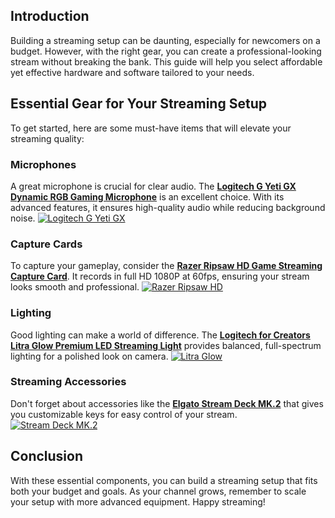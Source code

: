 ## Introduction
Building a streaming setup can be daunting, especially for newcomers on a budget. However, with the right gear, you can create a professional-looking stream without breaking the bank. This guide will help you select affordable yet effective hardware and software tailored to your needs.

## Essential Gear for Your Streaming Setup
To get started, here are some must-have items that will elevate your streaming quality:

### Microphones
A great microphone is crucial for clear audio. The **[Logitech G Yeti GX Dynamic RGB Gaming Microphone](https://amzn.to/446et4B)** is an excellent choice. With its advanced features, it ensures high-quality audio while reducing background noise.
[![Logitech G Yeti GX](https://www.gamestreamingsetup.com/logitech-g-yeti-gx.jpg)](https://amzn.to/446et4B)

### Capture Cards
To capture your gameplay, consider the **[Razer Ripsaw HD Game Streaming Capture Card](https://amzn.to/448keyM)**. It records in full HD 1080P at 60fps, ensuring your stream looks smooth and professional.
[![Razer Ripsaw HD](https://www.gamestreamingsetup.com/razer-ripsaw-hd.jpg)](https://amzn.to/448keyM)

### Lighting
Good lighting can make a world of difference. The **[Logitech for Creators Litra Glow Premium LED Streaming Light](https://amzn.to/4l3fnVr)** provides balanced, full-spectrum lighting for a polished look on camera.
[![Litra Glow](https://www.gamestreamingsetup.com/logitech-litra-glow.jpg)](https://amzn.to/4l3fnVr)

### Streaming Accessories
Don't forget about accessories like the **[Elgato Stream Deck MK.2](https://amzn.to/43ECm3m)** that gives you customizable keys for easy control of your stream.
[![Stream Deck MK.2](https://www.gamestreamingsetup.com/elgato-stream-deck-mk2.jpg)](https://amzn.to/43ECm3m)

## Conclusion
With these essential components, you can build a streaming setup that fits both your budget and goals. As your channel grows, remember to scale your setup with more advanced equipment. Happy streaming!